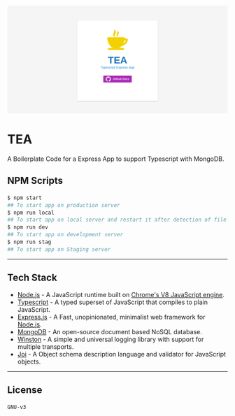 ![ScreenShot](https://raw.githubusercontent.com/akgurjar/TEA/master/public/screenshot.png)
# TEA
A Boilerplate Code for a Express App to support Typescript with MongoDB.

## NPM Scripts
```sh
$ npm start
## To start app on production server 
$ npm run local
## To start app on local server and restart it after detection of file change
$ npm run dev
## To start app on development server
$ npm run stag
## To start app on Staging server
```
---
## Tech Stack
* [Node.js](https://nodejs.org/en/) - A JavaScript runtime built on [Chrome's V8 JavaScript engine](https://v8.dev/).
* [Typescript](https://www.typescriptlang.org/) - A typed superset of JavaScript that compiles to plain JavaScript.
* [Express.js](https://expressjs.com/) - A Fast, unopinionated, minimalist web framework for [Node.js](https://nodejs.org/en/).
* [MongoDB](https://www.mongodb.com/) - An open-source document based NoSQL database.
* [Winston](https://github.com/winstonjs/winston/) - A simple and universal logging library with support for multiple transports.
* [Joi]() - A Object schema description language and validator for JavaScript objects.
---
## License
`GNU-v3`